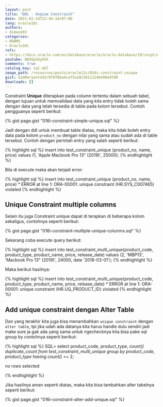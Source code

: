 ```yaml
---
layout: post
title: "DDL - Unqiue Constraint"
date: 2021-02-24T22:44:14+07:00
lang: oracle18c
authors:
- dimasm93
categories:
- RDBMS
- Oracle18c
refs: 
- https://docs.oracle.com/en/database/oracle/oracle-database/19/cncpt/data-integrity.html#GUID-077C26A1-49C3-4E72-AE1D-7CEDD997917A
youtube: 0W3UpXUyO5k
comments: true
catalog_key: sql-ddl
image_path: /resources/posts/oracle12c/016i-constraint-unique
gist: dimMaryanto93/8f9f0ba4caf5a28c56111246499e97d0
downloads: []
---
```


Constraint **Unique** diterapkan pada column tertentu dalam sebuah tabel, dengan tujuan untuk memvalidasi data yang kita entry tidak boleh sama dengan data yang telah tersedia di table pada kolom tersebut. Contoh pengguanya seperti berikut:

{% gist page.gist "016i-constraint-simple-unique.sql" %}

Jadi dengan ddl untuk membuat table diatas, maka kita tidak boleh entry data pada kolom `product_no` dengan nilai yang sama atau sudah ada di table tersebut. Contoh dengan perintah entry yang salah seperti berikut:

{% highlight sql %}
insert into test_constraint_unique (product_no, name, price)
values (1, 'Apple Macbook Pro 13" (2019)', 25000);
{% endhighlight %}

Bila di execute maka akan terjadi error: 

{% highlight sql %}
insert into test_constraint_unique (product_no, name, price)
*
ERROR at line 1:
ORA-00001: unique constraint (HR.SYS_C007465) violated
{% endhighlight %}

## Unique Constraint multiple columns

Selain itu juga Constraint unique dapat di terapkan di beberapa kolom sekaligus, contohnya seperti berikut:

{% gist page.gist "016i-constraint-multiple-unique-columns.sql" %}

Sekarang coba execute query berikut:

{% highlight sql %}
insert into test_constraint_multi_unique(product_code, product_type, product_name, price, release_date)
values (2, 'MBP13', 'Macbook Pro 13" (2019)', 24000, date '2018-03-01');
{% endhighlight %}

Maka berikut hasilnya:

{% highlight sql %}
insert into test_constraint_multi_unique(product_code, product_type, product_name, price, release_date)
*
ERROR at line 1:
ORA-00001: unique constraint (HR.UQ_PRODUCT_ID) violated
{% endhighlight %}

## Add unique constraint dengan Alter Table

Dan yang terakhir kita juga bisa menambahkan `unique constraint` dengan `alter table`, tpi jika udah ada datanya kita harus handle dulu sendiri jadi make sure ja gak ada yang sama untuk ngechecknya kita bisa pake sql group by contohnya seperti berikut:

{% highlight sql %}
SQL> select product_code, product_type, count(*) duplicate_count
from test_constraint_multi_unique
group by product_code, product_type
having count(*) >= 2;

no rows selected

{% endhighlight %}

Jika hasilnya aman seperti diatas, maka kita bisa tambahkan alter tabelnya seperti berikut:

{% gist page.gist "016i-constraint-alter-add-unique.sql" %}